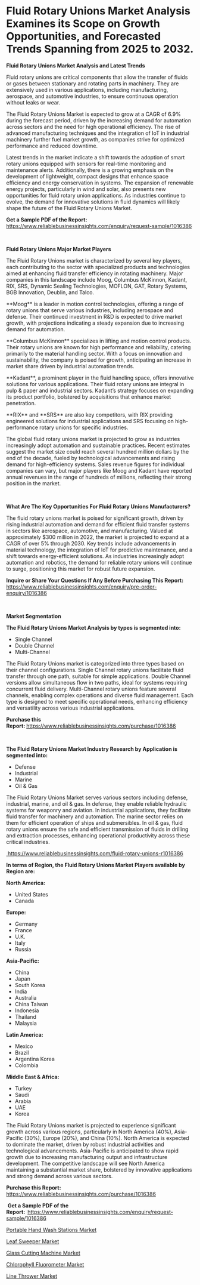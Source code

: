 <p><h1>Fluid Rotary Unions Market Analysis Examines its Scope on Growth Opportunities, and Forecasted Trends Spanning from 2025 to 2032.</h1></p><p><strong>Fluid Rotary Unions Market Analysis and Latest Trends</strong></p>
<p><p>Fluid rotary unions are critical components that allow the transfer of fluids or gases between stationary and rotating parts in machinery. They are extensively used in various applications, including manufacturing, aerospace, and automotive industries, to ensure continuous operation without leaks or wear. </p><p>The Fluid Rotary Unions Market is expected to grow at a CAGR of 6.9% during the forecast period, driven by the increasing demand for automation across sectors and the need for high operational efficiency. The rise of advanced manufacturing techniques and the integration of IoT in industrial machinery further fuel market growth, as companies strive for optimized performance and reduced downtime.</p><p>Latest trends in the market indicate a shift towards the adoption of smart rotary unions equipped with sensors for real-time monitoring and maintenance alerts. Additionally, there is a growing emphasis on the development of lightweight, compact designs that enhance space efficiency and energy conservation in systems. The expansion of renewable energy projects, particularly in wind and solar, also presents new opportunities for fluid rotary union applications. As industries continue to evolve, the demand for innovative solutions in fluid dynamics will likely shape the future of the Fluid Rotary Unions Market.</p></p>
<p><strong>Get a Sample PDF of the Report:&nbsp;</strong> <a href="https://www.reliablebusinessinsights.com/enquiry/request-sample/1016386?utm_campaign=118&utm_medium=2&utm_source=Github&utm_content=ia&utm_term=08042025&utm_id=fluid-rotary-unions">https://www.reliablebusinessinsights.com/enquiry/request-sample/1016386</a></p>
<p>&nbsp;</p>
<p><strong>Fluid Rotary Unions Major Market Players</strong></p>
<p><p>The Fluid Rotary Unions market is characterized by several key players, each contributing to the sector with specialized products and technologies aimed at enhancing fluid transfer efficiency in rotating machinery. Major companies in this landscape include Moog, Columbus McKinnon, Kadant, RIX, SRS, Dynamic Sealing Technologies, MOFLON, GAT, Rotary Systems, BGB Innovation, Deublin, and Talco.</p><p>**Moog** is a leader in motion control technologies, offering a range of rotary unions that serve various industries, including aerospace and defense. Their continued investment in R&D is expected to drive market growth, with projections indicating a steady expansion due to increasing demand for automation.</p><p>**Columbus McKinnon** specializes in lifting and motion control products. Their rotary unions are known for high performance and reliability, catering primarily to the material handling sector. With a focus on innovation and sustainability, the company is poised for growth, anticipating an increase in market share driven by industrial automation trends.</p><p>**Kadant**, a prominent player in the fluid handling space, offers innovative solutions for various applications. Their fluid rotary unions are integral in pulp & paper and industrial sectors. Kadant’s strategy focuses on expanding its product portfolio, bolstered by acquisitions that enhance market penetration.</p><p>**RIX** and **SRS** are also key competitors, with RIX providing engineered solutions for industrial applications and SRS focusing on high-performance rotary unions for specific industries.</p><p>The global fluid rotary unions market is projected to grow as industries increasingly adopt automation and sustainable practices. Recent estimates suggest the market size could reach several hundred million dollars by the end of the decade, fueled by technological advancements and rising demand for high-efficiency systems. Sales revenue figures for individual companies can vary, but major players like Moog and Kadant have reported annual revenues in the range of hundreds of millions, reflecting their strong position in the market.</p></p>
<p>&nbsp;</p>
<p><strong>What Are The Key Opportunities For Fluid Rotary Unions Manufacturers?</strong></p>
<p><p>The fluid rotary unions market is poised for significant growth, driven by rising industrial automation and demand for efficient fluid transfer systems in sectors like aerospace, automotive, and manufacturing. Valued at approximately $300 million in 2022, the market is projected to expand at a CAGR of over 5% through 2030. Key trends include advancements in material technology, the integration of IoT for predictive maintenance, and a shift towards energy-efficient solutions. As industries increasingly adopt automation and robotics, the demand for reliable rotary unions will continue to surge, positioning this market for robust future expansion.</p></p>
<p><strong>Inquire or Share Your Questions If Any Before Purchasing This Report:</strong> <a href="https://www.reliablebusinessinsights.com/enquiry/pre-order-enquiry/1016386?utm_campaign=118&utm_medium=2&utm_source=Github&utm_content=ia&utm_term=08042025&utm_id=fluid-rotary-unions">https://www.reliablebusinessinsights.com/enquiry/pre-order-enquiry/1016386</a></p>
<p>&nbsp;</p>
<p><strong>Market Segmentation</strong></p>
<p><strong>The Fluid Rotary Unions Market Analysis by types is segmented into:</strong></p>
<p><ul><li>Single Channel</li><li>Double Channel</li><li>Multi-Channel</li></ul></p>
<p><p>The Fluid Rotary Unions market is categorized into three types based on their channel configurations. Single Channel rotary unions facilitate fluid transfer through one path, suitable for simple applications. Double Channel versions allow simultaneous flow in two paths, ideal for systems requiring concurrent fluid delivery. Multi-Channel rotary unions feature several channels, enabling complex operations and diverse fluid management. Each type is designed to meet specific operational needs, enhancing efficiency and versatility across various industrial applications.</p></p>
<p><strong>Purchase this Report:&nbsp;</strong><a href="https://www.reliablebusinessinsights.com/purchase/1016386?utm_campaign=118&utm_medium=2&utm_source=Github&utm_content=ia&utm_term=08042025&utm_id=fluid-rotary-unions">https://www.reliablebusinessinsights.com/purchase/1016386</a></p>
<p>&nbsp;</p>
<p><strong>The Fluid Rotary Unions Market Industry Research by Application is segmented into:</strong></p>
<p><ul><li>Defense</li><li>Industrial</li><li>Marine</li><li>Oil & Gas</li></ul></p>
<p><p>The Fluid Rotary Unions Market serves various sectors including defense, industrial, marine, and oil & gas. In defense, they enable reliable hydraulic systems for weaponry and aviation. In industrial applications, they facilitate fluid transfer for machinery and automation. The marine sector relies on them for efficient operation of ships and submersibles. In oil & gas, fluid rotary unions ensure the safe and efficient transmission of fluids in drilling and extraction processes, enhancing operational productivity across these critical industries.</p></p>
<p><a href="https://www.reliablebusinessinsights.com/fluid-rotary-unions-r1016386?utm_campaign=118&utm_medium=2&utm_source=Github&utm_content=ia&utm_term=08042025&utm_id=fluid-rotary-unions">&nbsp;https://www.reliablebusinessinsights.com/fluid-rotary-unions-r1016386</a></p>
<p><strong>In terms of Region, the Fluid Rotary Unions Market Players available by Region are:</strong></p>
<p>
    <p> <strong> North America: </strong>
        <ul>
            <li>United States</li>
            <li>Canada</li>
        </ul>
        </p> 
    <p> <strong> Europe: </strong>
        <ul>
            <li>Germany</li>
            <li>France</li>
            <li>U.K.</li>
            <li>Italy</li>
            <li>Russia</li>
        </ul>
        </p> 
    <p> <strong> Asia-Pacific: </strong>
        <ul>
            <li>China</li>
            <li>Japan</li>
            <li>South Korea</li>
            <li>India</li>
            <li>Australia</li>
            <li>China Taiwan</li>
            <li>Indonesia</li>
            <li>Thailand</li>
            <li>Malaysia</li>
        </ul>
        </p> 
    <p> <strong> Latin America: </strong>
        <ul>
            <li>Mexico</li>
            <li>Brazil</li>
            <li>Argentina Korea</li>
            <li>Colombia</li>
        </ul>
        </p> 
    <p> <strong> Middle East & Africa: </strong>
        <ul>
            <li>Turkey</li>
            <li>Saudi</li>
            <li>Arabia</li>
            <li>UAE</li>
            <li>Korea</li>
        </ul>
    </p>
    </p>
<p><p>The Fluid Rotary Unions market is projected to experience significant growth across various regions, particularly in North America (40%), Asia-Pacific (30%), Europe (20%), and China (10%). North America is expected to dominate the market, driven by robust industrial activities and technological advancements. Asia-Pacific is anticipated to show rapid growth due to increasing manufacturing output and infrastructure development. The competitive landscape will see North America maintaining a substantial market share, bolstered by innovative applications and strong demand across various sectors.</p></p>
<p><strong>Purchase this Report: </strong><a href="https://www.reliablebusinessinsights.com/purchase/1016386?utm_campaign=118&utm_medium=2&utm_source=Github&utm_content=ia&utm_term=08042025&utm_id=fluid-rotary-unions">https://www.reliablebusinessinsights.com/purchase/1016386</a></p>
<p>&nbsp;<strong>Get a Sample PDF of the Report:&nbsp;&nbsp;</strong><a href="https://www.reliablebusinessinsights.com/enquiry/request-sample/1016386?utm_campaign=118&utm_medium=2&utm_source=Github&utm_content=ia&utm_term=08042025&utm_id=fluid-rotary-unions">https://www.reliablebusinessinsights.com/enquiry/request-sample/1016386</a></p>
<p><strong></strong></p>
<p><p><a href="https://github.com/khifzaba/Market-Research-Report-List-1/blob/main/portable-hand-wash-stations-market.md?utm_campaign=118&utm_medium=2&utm_source=Github&utm_content=ia&utm_term=08042025&utm_id=fluid-rotary-unions">Portable Hand Wash Stations Market</a></p><p><a href="https://github.com/waldarolka1j/Market-Research-Report-List-1/blob/main/leaf-sweeper-market.md?utm_campaign=118&utm_medium=2&utm_source=Github&utm_content=ia&utm_term=08042025&utm_id=fluid-rotary-unions">Leaf Sweeper Market</a></p><p><a href="https://github.com/spineamosa0e/Market-Research-Report-List-1/blob/main/glass-cutting-machine-market.md?utm_campaign=118&utm_medium=2&utm_source=Github&utm_content=ia&utm_term=08042025&utm_id=fluid-rotary-unions">Glass Cutting Machine Market</a></p><p><a href="https://github.com/dekamrapinq1/Market-Research-Report-List-1/blob/main/chlorophyll-fluorometer-market.md?utm_campaign=118&utm_medium=2&utm_source=Github&utm_content=ia&utm_term=08042025&utm_id=fluid-rotary-unions">Chlorophyll Fluorometer Market</a></p><p><a href="https://github.com/dumanelina6v/Market-Research-Report-List-1/blob/main/line-thrower-market.md?utm_campaign=118&utm_medium=2&utm_source=Github&utm_content=ia&utm_term=08042025&utm_id=fluid-rotary-unions">Line Thrower Market</a></p></p>
